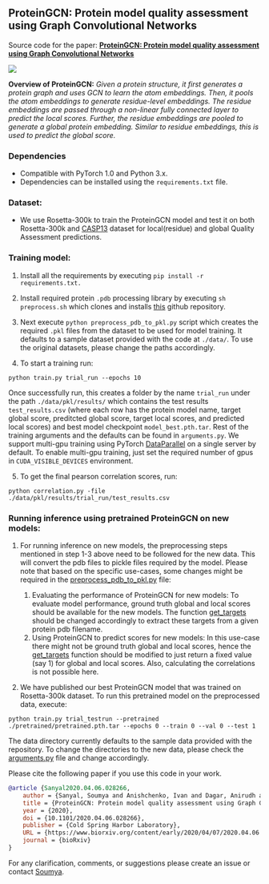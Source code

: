 ## ProteinGCN: Protein model quality assessment using Graph Convolutional Networks
 

Source code for the paper: **[ProteinGCN: Protein model quality assessment using Graph Convolutional Networks](https://www.biorxiv.org/content/10.1101/2020.04.06.028266v1)**

![](./overview.png)

**Overview of ProteinGCN:** *Given a protein structure, it first generates a protein graph and uses GCN to learn the atom embeddings. Then, it pools the atom embeddings to generate residue-level embeddings. The residue embeddings are passed through a non-linear fully connected layer to predict the local scores. Further, the residue embeddings are pooled to generate a global protein embedding. Similar to residue embeddings, this is used to predict the global score.*

### Dependencies

- Compatible with PyTorch 1.0 and Python 3.x.
- Dependencies can be installed using the `requirements.txt` file.

### Dataset:

- We use Rosetta-300k to train the ProteinGCN model and test it on both Rosetta-300k and [CASP13](http://predictioncenter.org/download_area/CASP13/server_predictions/) dataset for local(residue) and global Quality Assessment predictions.

### Training model:

1) Install all the requirements by executing `pip install -r requirements.txt.`

2) Install required protein `.pdb` processing library by executing `sh preprocess.sh` which clones and installs [this](https://github.com/gjoni/mylddt) github repository.

3) Next execute `python preprocess_pdb_to_pkl.py` script which creates the required `.pkl` files from the dataset to be used for model training. It defaults to a sample dataset provided with the code at `./data/`. To use the original datasets, please change the paths accordingly.

4) To start a training run:
  ```shell
  python train.py trial_run --epochs 10
  ```
  Once successfully run, this creates a folder by the name `trial_run` under the path `./data/pkl/results/` which contains the test results `test_results.csv` (where each row has the protein model name, target global score, preditcted global score, target local scores, and predicted local scores) and best model checkpoint `model_best.pth.tar`. Rest of the training arguments and the defaults can be found in `arguments.py`. We support multi-gpu training using PyTorch [DataParallel](https://pytorch.org/docs/master/nn.html#dataparallel-layers-multi-gpu-distributed) on a single server by default. To enable multi-gpu training, just set the required number of gpus in `CUDA_VISIBLE_DEVICES` environment.

5) To get the final pearson correlation scores, run:
  ```shell
  python correlation.py -file ./data/pkl/results/trial_run/test_results.csv
  ``` 

### Running inference using pretrained ProteinGCN on new models:

1) For running inference on new models, the preprocessing steps mentioned in step 1-3 above need to be followed for the new data. This will convert the pdb files to pickle files required by the model. Please note that based on the specific use-cases, some changes might be required in the [preprocess_pdb_to_pkl.py](https://github.com/malllabiisc/ProteinGCN/blob/master/preprocess_pdb_to_pkl.py) file:
	1) Evaluating the performance of ProteinGCN for new models: To evaluate model performance, ground truth global and local scores should be available for the new models. The function [get_targets](https://github.com/malllabiisc/ProteinGCN/blob/master/preprocess_pdb_to_pkl.py#L128) should be changed accordingly to extract these targets from a given protein pdb filename.
	2) Using ProteinGCN to predict scores for new models: In this use-case there might not be ground truth global and local scores, hence the [get_targets](https://github.com/malllabiisc/ProteinGCN/blob/master/preprocess_pdb_to_pkl.py#L128) function should be modified to just return a fixed value (say 1) for global and local scores. Also, calculating the correlations is not possible here.

2) We have published our best ProteinGCN model that was trained on Rosetta-300k dataset. To run this pretrained model on the preprocessed data, execute:
  ```shell
  python train.py trial_testrun --pretrained ./pretrained/pretrained.pth.tar --epochs 0 --train 0 --val 0 --test 1
  ```
  The data directory currently defaults to the sample data provided with the repository. To change the directories to the new data, please check the [arguments.py](https://github.com/malllabiisc/ProteinGCN/blob/master/arguments.py) file and change accordingly.

Please cite the following paper if you use this code in your work.
```bibtex
@article {Sanyal2020.04.06.028266,
	author = {Sanyal, Soumya and Anishchenko, Ivan and Dagar, Anirudh and Baker, David and Talukdar, Partha},
	title = {ProteinGCN: Protein model quality assessment using Graph Convolutional Networks},
	year = {2020},
	doi = {10.1101/2020.04.06.028266},
	publisher = {Cold Spring Harbor Laboratory},
	URL = {https://www.biorxiv.org/content/early/2020/04/07/2020.04.06.028266},
	journal = {bioRxiv}
}
```
For any clarification, comments, or suggestions please create an issue or contact [Soumya](https://soumyasanyal.github.io/).
